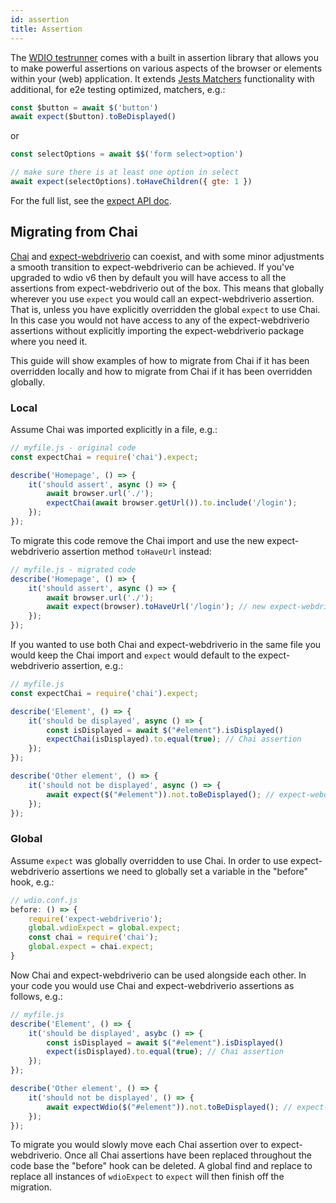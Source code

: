 ```yaml
---
id: assertion
title: Assertion
---
```


The [WDIO testrunner](https://webdriver.io/docs/clioptions) comes with a built in assertion library that allows you to make powerful assertions on various aspects of the browser or elements within your (web) application. It extends [Jests Matchers](https://jestjs.io/docs/en/using-matchers) functionality with additional, for e2e testing optimized, matchers, e.g.:

```js
const $button = await $('button')
await expect($button).toBeDisplayed()
```

or

```js
const selectOptions = await $$('form select>option')

// make sure there is at least one option in select
await expect(selectOptions).toHaveChildren({ gte: 1 })
```

For the full list, see the [expect API doc](/docs/api/expect-webdriverio).

## Migrating from Chai

[Chai](https://www.chaijs.com/) and [expect-webdriverio](https://github.com/webdriverio/expect-webdriverio#readme) can coexist, and with some minor adjustments a smooth transition to expect-webdriverio can be achieved. If you've upgraded to wdio v6 then by default you will have access to all the assertions from expect-webdriverio out of the box. This means that globally wherever you use `expect` you would call an expect-webdriverio assertion. That is, unless you have explicitly overridden the global `expect` to use Chai. In this case you would not have access to any of the expect-webdriverio assertions without explicitly importing the expect-webdriverio package where you need it.

This guide will show examples of how to migrate from Chai if it has been overridden locally and how to migrate from Chai if it has been overridden globally.

### Local

Assume Chai was imported explicitly in a file, e.g.:

```js
// myfile.js - original code
const expectChai = require('chai').expect;

describe('Homepage', () => {
    it('should assert', async () => {
        await browser.url('./');
        expectChai(await browser.getUrl()).to.include('/login');
    });
});
```

To migrate this code remove the Chai import and use the new expect-webdriverio assertion method `toHaveUrl` instead:

```js
// myfile.js - migrated code
describe('Homepage', () => {
    it('should assert', async () => {
        await browser.url('./');
        await expect(browser).toHaveUrl('/login'); // new expect-webdriverio API method https://webdriver.io/docs/api/expect-webdriverio.html#tohaveurl
    });
});
```

If you wanted to use both Chai and expect-webdriverio in the same file you would keep the Chai import and `expect` would default to the expect-webdriverio assertion, e.g.:

```js
// myfile.js
const expectChai = require('chai').expect;

describe('Element', () => {
    it('should be displayed', async () => {
        const isDisplayed = await $("#element").isDisplayed()
        expectChai(isDisplayed).to.equal(true); // Chai assertion
    });
});

describe('Other element', () => {
    it('should not be displayed', async () => {
        await expect($("#element")).not.toBeDisplayed(); // expect-webdriverio assertion
    });
});
```

### Global

Assume `expect` was globally overridden to use Chai. In order to use expect-webdriverio assertions we need to globally set a variable in the "before" hook, e.g.:

```js
// wdio.conf.js
before: () => {
    require('expect-webdriverio');
    global.wdioExpect = global.expect;
    const chai = require('chai');
    global.expect = chai.expect;
}
```

Now Chai and expect-webdriverio can be used alongside each other. In your code you would use Chai and expect-webdriverio assertions as follows, e.g.:

```js
// myfile.js
describe('Element', () => {
    it('should be displayed', asybc () => {
        const isDisplayed = await $("#element").isDisplayed()
        expect(isDisplayed).to.equal(true); // Chai assertion
    });
});

describe('Other element', () => {
    it('should not be displayed', () => {
        await expectWdio($("#element")).not.toBeDisplayed(); // expect-webdriverio assertion
    });
});
```

To migrate you would slowly move each Chai assertion over to expect-webdriverio. Once all Chai assertions have been replaced throughout the code base the "before" hook can be deleted. A global find and replace to replace all instances of `wdioExpect` to `expect` will then finish off the migration.
